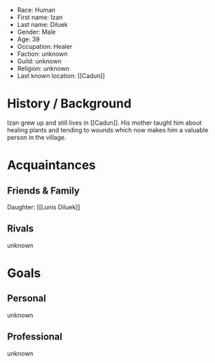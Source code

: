 - Race: Human
- First name: Izan
- Last name: Diluek
- Gender: Male
- Age: 39
- Occupation: Healer
- Faction: unknown
- Guild: unknown
- Religion: unknown
- Last known location: [[Cadun]]

# History / Background

Izan grew up and still lives in [[Cadun]]. His mother taught him about healing plants and tending to wounds which now makes him a valuable person in the village. 

# Acquaintances

## Friends & Family

Daughter: [[Lunis Diluek]] 

## Rivals

unknown

# Goals

## Personal

unknown

## Professional

unknown
